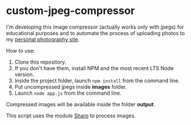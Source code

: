# custom-jpeg-compressor
I'm developing this image compressor (actually works only with jpegs) for educational purposes and to automate the process of uploading photos to my [personal photography site](https://enricozappala.com/).

How to use:

1. Clone this repository. 
2. If you don't have them, install NPM and the most recent LTS Node version.
3. Inside the project folder, launch `npm install` from the command line.
4. Put uncompressed jpegs inside **images** folder.
5. Launch `node app.js` from the command line.

Compressed images will be available inside the folder **output**.

This script uses the module [Sharp](https://www.npmjs.com/package/sharp) to process images.
